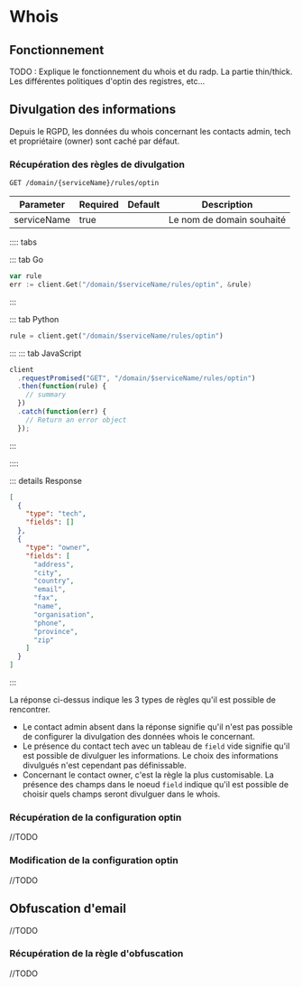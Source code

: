 # Whois

## Fonctionnement

TODO : Explique le fonctionnement du whois et du radp. La partie thin/thick. Les différentes politiques d'optin des registres, etc...

## Divulgation des informations

Depuis le RGPD, les données du whois concernant les contacts admin, tech et propriétaire (owner) sont caché par défaut.

### Récupération des règles de divulgation

`GET /domain/{serviceName}/rules/optin`

| Parameter   | Required | Default | Description               |
| ----------- | -------- | ------- | ------------------------- |
| serviceName | true     |         | Le nom de domain souhaité |

:::: tabs

::: tab Go

```go
var rule
err := client.Get("/domain/$serviceName/rules/optin", &rule)
```

:::

::: tab Python

```python
rule = client.get("/domain/$serviceName/rules/optin")
```

:::
::: tab JavaScript

```javascript
client
  .requestPromised("GET", "/domain/$serviceName/rules/optin")
  .then(function(rule) {
    // summary
  })
  .catch(function(err) {
    // Return an error object
  });
```

:::

::::

::: details Response

```json
[
  {
    "type": "tech",
    "fields": []
  },
  {
    "type": "owner",
    "fields": [
      "address",
      "city",
      "country",
      "email",
      "fax",
      "name",
      "organisation",
      "phone",
      "province",
      "zip"
    ]
  }
]
```

:::

La réponse ci-dessus indique les 3 types de règles qu'il est possible de rencontrer.

- Le contact admin absent dans la réponse signifie qu'il n'est pas possible de configurer la divulgation des données whois le concernant.
- Le présence du contact tech avec un tableau de `field` vide signifie qu'il est possible de divulguer les informations. Le choix des informations divulgués n'est cependant pas définissable.
- Concernant le contact owner, c'est la règle la plus customisable. La présence des champs dans le noeud `field` indique qu'il est possible de choisir quels champs seront divulguer dans le whois.

### Récupération de la configuration optin

//TODO

### Modification de la configuration optin

//TODO

## Obfuscation d'email

//TODO

### Récupération de la règle d'obfuscation

//TODO
